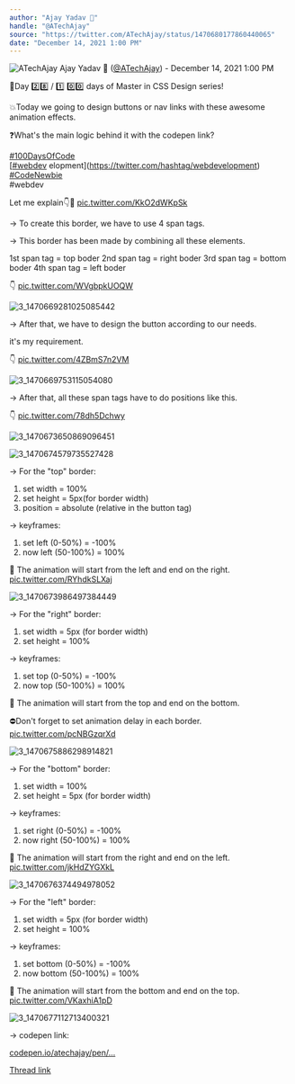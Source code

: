 ```yaml
---
author: "Ajay Yadav 🎯"
handle: "@ATechAjay"
source: "https://twitter.com/ATechAjay/status/1470680177860440065"
date: "December 14, 2021 1:00 PM"
---
```

![ATechAjay](https://pbs.twimg.com/profile_images/1485567675111981057/mLsrcZdB_normal.jpg)
Ajay Yadav 🎯 ([@ATechAjay](https://twitter.com/ATechAjay)) - December 14, 2021 1:00 PM

💚Day 2️⃣8️⃣ /  1️⃣ 0️⃣0️⃣ days of Master in CSS Design series!

💥Today we going to design buttons or nav links with these awesome animation effects.

❓What's the main logic behind it with the codepen link?

[#100DaysOfCode](https://twitter.com/hashtag/100DaysOfCode)  
[[#webdev](https://twitter.com/hashtag/webdev) elopment](https://twitter.com/hashtag/webdevelopment)  
[#CodeNewbie](https://twitter.com/hashtag/CodeNewbie)  
#webdev 

Let me explain👇🧵 [pic.twitter.com/KkO2dWKpSk](https://twitter.com/ATechAjay/status/1470680177860440065/photo/1)

→ To create this border, we have to use 4 span tags.

→ This border has been made by combining all these elements.

1st span tag = top boder
2nd span tag = right boder
3rd span tag = bottom boder
4th span tag = left boder

👇 [pic.twitter.com/WVgbpkUOQW](https://twitter.com/ATechAjay/status/1470680184542031874/photo/1)

![3_1470669281025085442](https://pbs.twimg.com/media/FGjd602UUAI20uJ.jpg)

→ After that, we have to design the button according to our needs.

it's my requirement.

👇 [pic.twitter.com/4ZBmS7n2VM](https://twitter.com/ATechAjay/status/1470680191672274947/photo/1)

![3_1470669753115054080](https://pbs.twimg.com/media/FGjeWThVkAAlAJi.jpg)

→ After that, all these span tags have to do positions like this.

👇 [pic.twitter.com/78dh5Dchwy](https://twitter.com/ATechAjay/status/1470680200094511107/photo/1)

![3_1470673650869096451](https://pbs.twimg.com/media/FGjh5LyUUAM9hvG.jpg)

![3_1470674579735527428](https://pbs.twimg.com/media/FGjivQFVQAQjoOF.jpg)

→ For the "top" border:

1. set width = 100%
2. set height = 5px(for border width)
3. position = absolute (relative in the button tag)

→ keyframes:

1. set left (0-50%) = -100%
2. now left (50-100%) = 100%

📌 The animation will start from the left and end on the right. [pic.twitter.com/RYhdkSLXaj](https://twitter.com/ATechAjay/status/1470680207979802624/photo/1)

![3_1470673986497384449](https://pbs.twimg.com/media/FGjiMuGVkAEygOR.jpg)

→ For the "right" border:

1. set width = 5px (for border width)
2. set height = 100%

→ keyframes:

1. set top (0-50%) = -100% 
2. now top (50-100%) = 100%

📌 The animation will start from the top and end on the bottom.

⛔Don't forget to set animation delay in each border. [pic.twitter.com/pcNBGzqrXd](https://twitter.com/ATechAjay/status/1470680216284516355/photo/1)

![3_1470675886298914821](https://pbs.twimg.com/media/FGjj7TaUYAUQvTf.jpg)

→ For the "bottom" border:

1. set width = 100% 
2. set height = 5px (for border width)

→ keyframes:

1. set right (0-50%) = -100%
2. now right (50-100%) = 100%

📌 The animation will start from the right and end on the left. [pic.twitter.com/jkHdZYGXkL](https://twitter.com/ATechAjay/status/1470680224262070283/photo/1)

![3_1470676374494978052](https://pbs.twimg.com/media/FGjkXuFVIAQ5MoN.jpg)

→ For the "left" border:

1. set width =  5px (for border width)
2. set height = 100%

→ keyframes:

1. set bottom (0-50%) = -100%
2. now bottom (50-100%) = 100%

📌 The animation will start from the bottom and end on the top. [pic.twitter.com/VKaxhiA1pD](https://twitter.com/ATechAjay/status/1470680232382197768/photo/1)

![3_1470677112713400321](https://pbs.twimg.com/media/FGjlCsKUUAEIk-U.jpg)

→ codepen link:

[codepen.io/atechajay/pen/…](https://codepen.io/atechajay/pen/ExwZWKo?editors=1100)

[Thread link](https://twitter.com/ATechAjay/status/1470680177860440065)